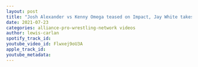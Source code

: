 ```yaml
---
layout: post
title: "Josh Alexander vs Kenny Omega teased on Impact, Jay White takes on The Good Brothers"
date: 2021-07-23
categories: alliance-pro-wrestling-network videos
author: lewis-carlan
spotify_track_id: 
youtube_video_id: Flwxej9oU3A
apple_track_id: 
youtube_metadata: 
---
```

